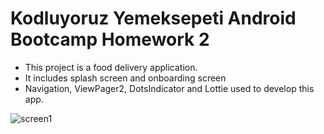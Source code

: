 # Kodluyoruz Yemeksepeti Android Bootcamp Homework 2

- This project is a food delivery application. 
- It includes splash screen and onboarding screen
- Navigation, ViewPager2, DotsIndicator and Lottie used to develop this app.

![screen1](figures/viewpager.gif)